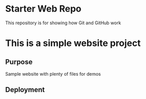 # Starter Web Repo

This repository is for showing how Git and GitHub work

# This is a simple website project

## Purpose

Sample website with plenty of files for demos

 ## Deployment